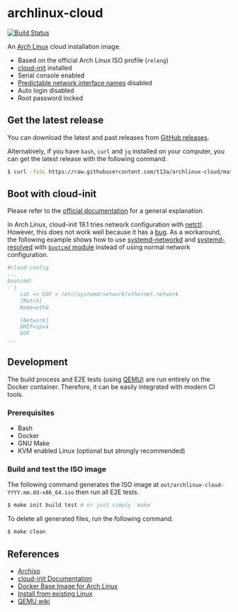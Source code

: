 # archlinux-cloud

[![Build Status](https://travis-ci.org/t13a/archlinux-cloud.svg?branch=master)](https://travis-ci.org/t13a/archlinux-cloud)

An [Arch Linux](https://www.archlinux.org) cloud installation image.

- Based on the official Arch Linux ISO profile (`releng`)
- [cloud-init](https://cloud-init.io) installed
- Serial console enabled
- [Predictable network interface names](https://www.freedesktop.org/wiki/Software/systemd/PredictableNetworkInterfaceNames/) disabled
- Auto login disabled
- Root password locked

## Get the latest release

You can download the latest and past releases from [GitHub releases](https://github.com/t13a/archlinux-cloud/releases).

Alternatively, if you have `bash`, `curl` and `jq` installed on your computer, you can get the latest release with the following command.

```sh
$ curl -fsSL https://raw.githubusercontent.com/t13a/archlinux-cloud/master/get-archlinux-cloud.sh | sh
```

## Boot with cloud-init

Please refer to the [official documentation](https://cloudinit.readthedocs.io/) for a general explanation.

In Arch Linux, cloud-init 19.1 tries network configuration with [netctl](https://wiki.archlinux.org/index.php/Netctl). However, this does not work well because it has a [bug](https://bugs.launchpad.net/cloud-init/+bug/1714495). As a workaround, the following example shows how to use [systemd-networkd](https://wiki.archlinux.org/index.php/Systemd-networkd) and [systemd-resolved](https://wiki.archlinux.org/index.php/Systemd-resolved) with [`bootcmd` module](https://cloudinit.readthedocs.io/en/latest/topics/modules.html#bootcmd) instead of using normal network configuration.

```yaml
#cloud-config
...
bootcmd:
- |
    cat << EOF > /etc/systemd/network/ethernet.network
    [Match]
    Name=eth0

    [Network]
    DHCP=ipv4
    EOF
...
```

## Development

The build process and E2E tests (using [QEMU](https://www.qemu.org/)) are run entirely on the Docker container. Therefore, it can be easily integrated with modern CI tools.

### Prerequisites

- Bash
- Docker
- GNU Make
- KVM enabled Linux (optional but strongly recommended)

### Build and test the ISO image

The following command generates the ISO image at `out/archlinux-cloud-YYYY.mm.dd-x86_64.iso` then run all E2E tests.

```sh
$ make init build test # or just simply `make`
```

To delete all generated files, run the following command.

```sh
$ make clean
```

## References

- [Archiso](https://wiki.archlinux.org/index.php/Archiso)
- [cloud-init Documentation](https://cloudinit.readthedocs.io/)
- [Docker Base Image for Arch Linux](https://github.com/archlinux/archlinux-docker)
- [Install from existing Linux](https://wiki.archlinux.org/index.php/Install_from_existing_Linux)
- [QEMU wiki](https://wiki.qemu.org)
